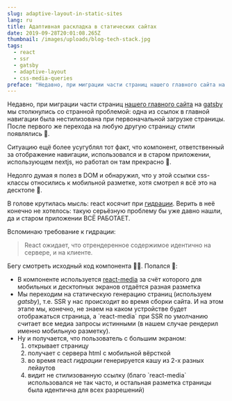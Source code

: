 ```yaml
---
slug: adaptive-layout-in-static-sites
lang: ru
title: Адаптивная раскладка в статических сайтах
date: 2019-09-28T20:01:08.265Z
thumbnail: /images/uploads/blog-tech-stack.jpg
tags:
  - react
  - ssr
  - gatsby
  - adaptive-layout
  - css-media-queries
preface: "Недавно, при миграции части страниц нашего главного сайта на gatsby мы столкнулись со странной проблемой: одна из ссылок в главной навигации была нестилизована при первоначальной загрузке страницы. После первого же перехода на любую другую страницу стили появлялись \U0001F92F."
---
```

Недавно, при миграции части страниц [нашего главного сайта](https://tourlane.de) на [gatsby](http://gatsbyjs.org) мы столкнулись со странной проблемой: одна из ссылок в главной навигации была нестилизована при первоначальной загрузке страницы. После первого же перехода на любую другую страницу стили появлялись 🤯.

Ситуацию ещё более усугублял тот факт, что компонент, ответственный за отображение навигации, использовался и в старом приложении, использующем nextjs, но работал он там прекрасно 👻.

Недолго думая я полез в DOM и обнаружил, что у этой ссылки css-классы относились к мобильной разметке, хотя смотрел я всё это на десктопе 🤪.

В голове крутилась мысль: react косячит при [гидрации](https://ru.reactjs.org/docs/react-dom.html#hydrate). Верить в неё конечно не хотелось: такую серьёзную проблему бы уже давно нашли, да и старом приложении ВСЁ РАБОТАЕТ.

Вспоминаю требование к гидрации:

> React ожидает, что отрендеренное содержимое идентично на сервере, и на клиенте.

Бегу смотреть исходный код компонента 🕵️‍♂️. Попался 🐛:

* В компоненте используется [react-media](https://github.com/ReactTraining/react-media) за счёт которого для мобильных и десктопных экранов отдаётся разная разметка
* Мы переходим на статическую генерацию страниц (используем _gatsby_), т.е. SSR у нас происходит во время сборки сайта. И на этом этапе мы, конечно, не знаем на каком устройстве будет отображаться страница, а \`react-media\` при SSR по умолчанию считает все медиа запросы истинными (в нашем случае рендерил именно мобильную разметку).
* Ну и получается, что пользователь с большим экраном:
  1. открывает страницу
  2. получает с сервера html c мобильной вёрсткой
  3. во время react _гидрации_ генерируется кашу из 2-х разных лейаутов
  4. видит не стилизованную ссылку (благо \`react-media\` использовался не так часто, и остальная разметка страницы была идентична для всех разрешений)
